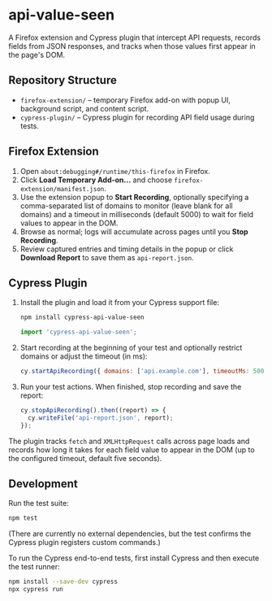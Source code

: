 # api-value-seen

A Firefox extension and Cypress plugin that intercept API requests, records fields from JSON responses, and tracks when those values first appear in the page's DOM.

## Repository Structure
- `firefox-extension/` – temporary Firefox add-on with popup UI, background script, and content script.
- `cypress-plugin/` – Cypress plugin for recording API field usage during tests.

## Firefox Extension

1. Open `about:debugging#/runtime/this-firefox` in Firefox.
2. Click **Load Temporary Add-on...** and choose `firefox-extension/manifest.json`.
3. Use the extension popup to **Start Recording**, optionally specifying a comma-separated list of domains to monitor (leave blank for all domains) and a timeout in milliseconds (default 5000) to wait for field values to appear in the DOM.
4. Browse as normal; logs will accumulate across pages until you **Stop Recording**.
5. Review captured entries and timing details in the popup or click **Download Report** to save them as `api-report.json`.

## Cypress Plugin

1. Install the plugin and load it from your Cypress support file:

   ```bash
   npm install cypress-api-value-seen
   ```

   ```js
   import 'cypress-api-value-seen';
   ```

2. Start recording at the beginning of your test and optionally restrict domains or adjust the timeout (in ms):

   ```js
   cy.startApiRecording({ domains: ['api.example.com'], timeoutMs: 5000 });
   ```

3. Run your test actions. When finished, stop recording and save the report:

   ```js
   cy.stopApiRecording().then((report) => {
     cy.writeFile('api-report.json', report);
   });
   ```

The plugin tracks `fetch` and `XMLHttpRequest` calls across page loads and records how long it takes for each field value to appear in the DOM (up to the configured timeout, default five seconds).

## Development

Run the test suite:

```bash
npm test
```

(There are currently no external dependencies, but the test confirms the Cypress plugin registers custom commands.)

To run the Cypress end-to-end tests, first install Cypress and then execute the test runner:

```bash
npm install --save-dev cypress
npx cypress run
```
